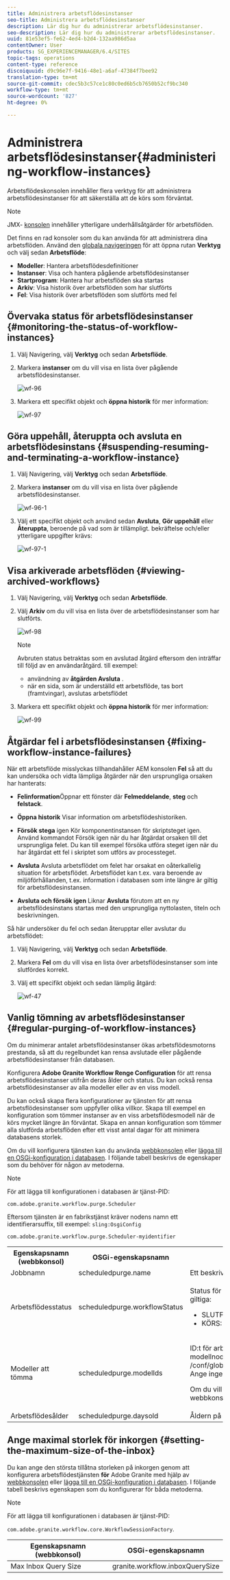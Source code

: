 ```yaml
---
title: Administrera arbetsflödesinstanser
seo-title: Administrera arbetsflödesinstanser
description: Lär dig hur du administrerar arbetsflödesinstanser.
seo-description: Lär dig hur du administrerar arbetsflödesinstanser.
uuid: 81e53ef5-fe62-4ed4-b2d4-132aa986d5aa
contentOwner: User
products: SG_EXPERIENCEMANAGER/6.4/SITES
topic-tags: operations
content-type: reference
discoiquuid: d9c96e7f-9416-48e1-a6af-47384f7bee92
translation-type: tm+mt
source-git-commit: cdec5b3c57ce1c80c0ed6b5cb7650b52cf9bc340
workflow-type: tm+mt
source-wordcount: '827'
ht-degree: 0%

---
```



# Administrera arbetsflödesinstanser{#administering-workflow-instances}

Arbetsflödeskonsolen innehåller flera verktyg för att administrera arbetsflödesinstanser för att säkerställa att de körs som förväntat.

>[!NOTE]
>
>JMX- [konsolen](/help/sites-administering/jmx-console.md#workflow-maintenance) innehåller ytterligare underhållsåtgärder för arbetsflöden.

Det finns en rad konsoler som du kan använda för att administrera dina arbetsflöden. Använd den [globala navigeringen](/help/sites-authoring/basic-handling.md#global-navigation) för att öppna rutan **Verktyg** och välj sedan **Arbetsflöde**:

* **Modeller**: Hantera arbetsflödesdefinitioner
* **Instanser**: Visa och hantera pågående arbetsflödesinstanser
* **Startprogram**: Hantera hur arbetsflöden ska startas
* **Arkiv**: Visa historik över arbetsflöden som har slutförts
* **Fel**: Visa historik över arbetsflöden som slutförts med fel

## Övervaka status för arbetsflödesinstanser {#monitoring-the-status-of-workflow-instances}

1. Välj Navigering, välj **Verktyg** och sedan **Arbetsflöde**.
1. Markera **instanser** om du vill visa en lista över pågående arbetsflödesinstanser.

   ![wf-96](assets/wf-96.png)

1. Markera ett specifikt objekt och **öppna historik** för mer information:

   ![wf-97](assets/wf-97.png)

## Göra uppehåll, återuppta och avsluta en arbetsflödesinstans {#suspending-resuming-and-terminating-a-workflow-instance}

1. Välj Navigering, välj **Verktyg** och sedan **Arbetsflöde**.
1. Markera **instanser** om du vill visa en lista över pågående arbetsflödesinstanser.

   ![wf-96-1](assets/wf-96-1.png)

1. Välj ett specifikt objekt och använd sedan **Avsluta**, **Gör uppehåll** eller **Återuppta**, beroende på vad som är tillämpligt. bekräftelse och/eller ytterligare uppgifter krävs:

   ![wf-97-1](assets/wf-97-1.png)

## Visa arkiverade arbetsflöden {#viewing-archived-workflows}

1. Välj Navigering, välj **Verktyg** och sedan **Arbetsflöde**.
1. Välj **Arkiv** om du vill visa en lista över de arbetsflödesinstanser som har slutförts.

   ![wf-98](assets/wf-98.png)

   >[!NOTE]
   >
   >Avbruten status betraktas som en avslutad åtgärd eftersom den inträffar till följd av en användaråtgärd. till exempel:
   >
   >* användning av **åtgärden Avsluta** .
   >* när en sida, som är underställd ett arbetsflöde, tas bort (framtvingar), avslutas arbetsflödet


1. Markera ett specifikt objekt och **öppna historik** för mer information:

   ![wf-99](assets/wf-99.png)

## Åtgärdar fel i arbetsflödesinstansen {#fixing-workflow-instance-failures}

När ett arbetsflöde misslyckas tillhandahåller AEM konsolen **Fel** så att du kan undersöka och vidta lämpliga åtgärder när den ursprungliga orsaken har hanterats:

* **Felinformation**&#x200B;Öppnar ett fönster där 
**Felmeddelande**, **steg** och **felstack**.

* **Öppna historik** Visar information om arbetsflödeshistoriken.

* **Försök stega** igen Kör komponentinstansen för skriptsteget igen. Använd kommandot Försök igen när du har åtgärdat orsaken till det ursprungliga felet. Du kan till exempel försöka utföra steget igen när du har åtgärdat ett fel i skriptet som utförs av processteget.
* **Avsluta** Avsluta arbetsflödet om felet har orsakat en oåterkallelig situation för arbetsflödet. Arbetsflödet kan t.ex. vara beroende av miljöförhållanden, t.ex. information i databasen som inte längre är giltig för arbetsflödesinstansen.
* **Avsluta och försök igen** Liknar **Avsluta** förutom att en ny arbetsflödesinstans startas med den ursprungliga nyttolasten, titeln och beskrivningen.

Så här undersöker du fel och sedan återupptar eller avslutar du arbetsflödet:

1. Välj Navigering, välj **Verktyg** och sedan **Arbetsflöde**.
1. Markera **Fel** om du vill visa en lista över arbetsflödesinstanser som inte slutfördes korrekt.
1. Välj ett specifikt objekt och sedan lämplig åtgärd:

   ![wf-47](assets/wf-47.png)

## Vanlig tömning av arbetsflödesinstanser {#regular-purging-of-workflow-instances}

Om du minimerar antalet arbetsflödesinstanser ökas arbetsflödesmotorns prestanda, så att du regelbundet kan rensa avslutade eller pågående arbetsflödesinstanser från databasen.

Konfigurera **Adobe Granite Workflow Renge Configuration** för att rensa arbetsflödesinstanser utifrån deras ålder och status. Du kan också rensa arbetsflödesinstanser av alla modeller eller av en viss modell.

Du kan också skapa flera konfigurationer av tjänsten för att rensa arbetsflödesinstanser som uppfyller olika villkor. Skapa till exempel en konfiguration som tömmer instanser av en viss arbetsflödesmodell när de körs mycket längre än förväntat. Skapa en annan konfiguration som tömmer alla slutförda arbetsflöden efter ett visst antal dagar för att minimera databasens storlek.

Om du vill konfigurera tjänsten kan du använda [webbkonsolen](/help/sites-deploying/configuring-osgi.md#osgi-configuration-with-the-web-console) eller [lägga till en OSGi-konfiguration i databasen](/help/sites-deploying/configuring-osgi.md#osgi-configuration-in-the-repository). I följande tabell beskrivs de egenskaper som du behöver för någon av metoderna.

>[!NOTE]
>
>För att lägga till konfigurationen i databasen är tjänst-PID:
>
>`com.adobe.granite.workflow.purge.Scheduler`
>
>Eftersom tjänsten är en fabrikstjänst kräver nodens namn ett identifierarsuffix, till exempel: `sling:OsgiConfig`
>
>`com.adobe.granite.workflow.purge.Scheduler-myidentifier`

<table> 
 <tbody> 
  <tr> 
   <th>Egenskapsnamn (webbkonsol)</th> 
   <th>OSGi-egenskapsnamn</th> 
   <th>Beskrivning</th> 
  </tr> 
  <tr> 
   <td>Jobbnamn</td> 
   <td>scheduledpurge.name</td> 
   <td>Ett beskrivande namn för den schemalagda rensningen.</td> 
  </tr> 
  <tr> 
   <td>Arbetsflödesstatus</td> 
   <td>scheduledpurge.workflowStatus</td> 
   <td><p>Status för de arbetsflödesinstanser som ska rensas. Följande värden är giltiga:</p> 
    <ul> 
     <li>SLUTFÖRT: Slutförda arbetsflödesinstanser rensas.</li> 
     <li>KÖRS: Körande arbetsflödesinstanser rensas.</li> 
    </ul> </td> 
  </tr> 
  <tr> 
   <td>Modeller att tömma</td> 
   <td>scheduledpurge.modelIds</td> 
   <td><p>ID:t för arbetsflödesmodellerna som ska rensas. ID är sökvägen till modellnoden, till exempel:<br /> /conf/global/settings/workflow/models/dam/update_asset/jcr:content/model<br /> Ange inget värde för att rensa instanser av alla arbetsflödesmodeller.</p> <p>Om du vill ange flera modeller klickar du på plusknappen (+) i webbkonsolen. </p> </td> 
  </tr> 
  <tr> 
   <td>Arbetsflödesålder</td> 
   <td>scheduledpurge.daysold</td> 
   <td>Åldern på arbetsflödesinstanserna som ska rensas, i dagar.</td> 
  </tr> 
 </tbody> 
</table>

## Ange maximal storlek för inkorgen {#setting-the-maximum-size-of-the-inbox}

Du kan ange den största tillåtna storleken på inkorgen genom att konfigurera arbetsflödestjänsten **för** Adobe Granite med hjälp av [webbkonsolen](/help/sites-deploying/configuring-osgi.md#osgi-configuration-with-the-web-console) eller [lägga till en OSGi-konfiguration i databasen](/help/sites-deploying/configuring-osgi.md#osgi-configuration-in-the-repository). I följande tabell beskrivs egenskapen som du konfigurerar för båda metoderna.

>[!NOTE]
>
>För att lägga till konfigurationen i databasen är tjänst-PID:
>
>`com.adobe.granite.workflow.core.WorkflowSessionFactory`.

| Egenskapsnamn (webbkonsol) | OSGi-egenskapsnamn |
|---|---|
| Max Inbox Query Size | granite.workflow.inboxQuerySize |

